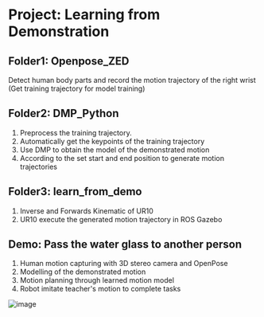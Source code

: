 # Project: Learning from Demonstration 

## Folder1: Openpose_ZED
Detect human body parts and record the motion trajectory of the right wrist
             (Get training trajectory for model training)

## Folder2: DMP_Python 
1. Preprocess the training trajectory.  
2. Automatically get the keypoints of the training trajectory  
3. Use DMP to obtain the model of the demonstrated motion  
4. According to the set start and end position to generate motion trajectories


## Folder3: learn_from_demo 
1. Inverse and Forwards Kinematic of UR10  
2. UR10 execute the generated motion trajectory in ROS Gazebo

## Demo: Pass the water glass to another person  
1. Human motion capturing with 3D stereo camera and OpenPose  
2. Modelling of the demonstrated motion  
3. Motion planning through learned motion model  
4. Robot imitate teacher's motion to complete tasks 

![image](https://github.com/syllyc/Masterarbeit/blob/master/demo_Masterthesis_Yangle_Shen.gif)


